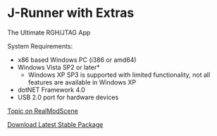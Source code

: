 # J-Runner with Extras
The Ultimate RGH/JTAG App

System Requirements:
- x86 based Windows PC (i386 or amd64)
- Windows Vista SP2 or later*
    - Windows XP SP3 is supported with limited functionality, not all features are available in Windows XP
- dotNET Framework 4.0
- USB 2.0 port for hardware devices

[Topic on RealModScene](https://www.realmodscene.com/index.php?/topic/10565-j-runner-with-extras-17559-built-in-timings-bugfixes-and-new-features/)

[Download Latest Stable Package](https://cdn.octalsconsoleshop.com/J-Runner%20with%20Extras.zip)
